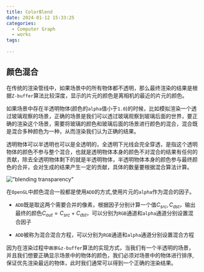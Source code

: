 ```yaml
---
title: ColorBlend
date: 2024-01-12 15:33:25
categories:
  - Computer Graph
  - works
tags:
  
---
```


## 颜色混合

在传统的渲染管线中，如果场景中的所有物体都不透明，那么最终渲染的结果是根据`Z-buffer`算法比较深度，显示的片元的颜色是离相机的最近的片元的颜色。

如果场景中存在半透明物体(颜色的`alpha`值小于`1.0`)的时候，比如模拟渲染一个透过玻璃观察的场景，正确的场景是我们可以透过玻璃观察到玻璃后面的世界，要正确的渲染这个场景，需要将玻璃的颜色和玻璃后面的场景进行颜色的混合，混合既是混合多种颜色为一种，从而渲染我们认为正确的结果。

透明物体可以半透明也可以是全透明的，全透明下光线会完全穿透，是指这个透明物体的颜色不参与整个混合，也就是透明物体本身的颜色不对混合的结果有任何的贡献，除去全透明物体剩下的就是半透明物体，半透明物体本身的颜色参与最终颜色的合并，会对生成的结果产生一定的贡献，具体的数量要根据混合算法计算。

!["blending transparency"][blending_transparency]



在`OpenGL`中颜色混合一般都是使用`ADD`的方式,使用片元的`alpha`作为混合的因子。

- `ADD`既是取这两个需要合并的像素，根据因子分别计算一个值$C_{src},C_{dst}$，输出最终的颜色$C_{out} = C_{src} + C_{dst}$，可以分别为`RGB`通道和`alpha`通道分别设置混合因子

- `ADD`被称为混合混合方程，可以分别为`RGB`通道和`alpha`通道分别设置混合方程

因为在渲染过程中`画家&z-buffer`算法的实现方式，当我们有一个半透明的场景，并且我们想要正确显示场景中的物体的颜色，我们必须对场景中的物体进行排序,保证优先渲染最远的物体，此时我们通常可以得到一个正确的渲染结果。



[blending_transparency]: https://raw.githubusercontent.com/Ranbun/images/main/blog/computer%20graph/transparent/blending_transparency.png	"blending transparency"



